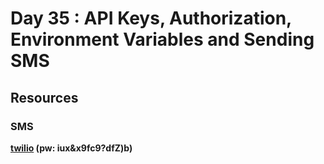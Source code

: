 # Day 35 : API Keys, Authorization, Environment Variables and Sending SMS

## Resources
### SMS
<b><a href="https://www.twilio.com/">twilio</a><b>
(pw: iux&x9fc9?dfZ)b)